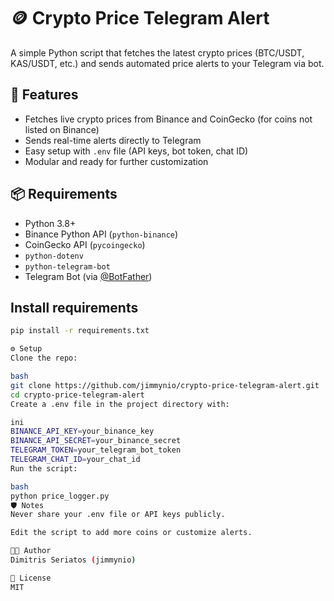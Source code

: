 # 🪙 Crypto Price Telegram Alert

A simple Python script that fetches the latest crypto prices (BTC/USDT, KAS/USDT, etc.) and sends automated price alerts to your Telegram via bot.

## 🚀 Features
- Fetches live crypto prices from Binance and CoinGecko (for coins not listed on Binance)
- Sends real-time alerts directly to Telegram
- Easy setup with `.env` file (API keys, bot token, chat ID)
- Modular and ready for further customization

## 📦 Requirements
- Python 3.8+
- Binance Python API (`python-binance`)
- CoinGecko API (`pycoingecko`)
- `python-dotenv`
- `python-telegram-bot`
- Telegram Bot (via [@BotFather](https://t.me/BotFather))

## **Install requirements**
```bash
pip install -r requirements.txt

⚙️ Setup
Clone the repo:

bash
git clone https://github.com/jimmynio/crypto-price-telegram-alert.git
cd crypto-price-telegram-alert
Create a .env file in the project directory with:

ini
BINANCE_API_KEY=your_binance_key
BINANCE_API_SECRET=your_binance_secret
TELEGRAM_TOKEN=your_telegram_bot_token
TELEGRAM_CHAT_ID=your_chat_id
Run the script:

bash
python price_logger.py
🛡️ Notes
Never share your .env file or API keys publicly.

Edit the script to add more coins or customize alerts.

🧑‍💻 Author
Dimitris Seriatos (jimmynio)

📝 License
MIT
